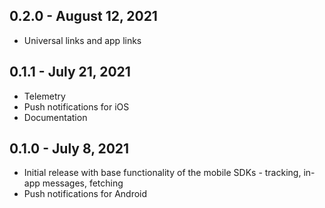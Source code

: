 ## 0.2.0 - August 12, 2021

* Universal links and app links

## 0.1.1 - July 21, 2021

* Telemetry
* Push notifications for iOS
* Documentation

## 0.1.0 - July 8, 2021

* Initial release with base functionality of the mobile SDKs - tracking, in-app messages, fetching
* Push notifications for Android
